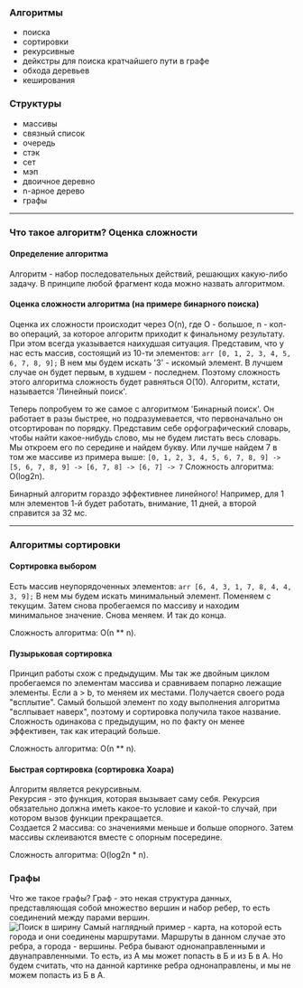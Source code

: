 ### Алгоритмы

* поиска
* сортировки
* рекурсивные
* дейкстры для поиска кратчайшего пути в графе
* обхода деревьев
* кеширования

### Структуры

* массивы
* связный список
* очередь
* стэк
* сет
* мэп
* двоичное деревно 
* n-арное дерево
* графы

***

### Что такое алгоритм? Оценка сложности 
#### Определение алгоритма

Алгоритм - набор последовательных действий, решающих какую-либо задачу. В принципе любой фрагмент кода можно назвать алгоритмом. 

#### Оценка сложности алгоритма (на примере бинарного поиска)

Оценка их сложности происходит через  O(n), где O - большое, n - кол-во операций, за которое алгоритм приходит к финальному результату. При этом всегда указывается наихудшая ситуация. 
Представим, что у нас есть массив, состоящий из 10-ти элементов: 
`arr [0, 1, 2, 3, 4, 5, 6, 7, 8, 9];`
В нем мы будем искать '3' - искомый элемент. В лучшем случае он будет первым, в худшем - последнем. Поэтому сложность этого алгоритма сложность будет равняться O(10). Алгоритм, кстати, называется 'Линейный поиск'.

Теперь попробуем то же самое с алгоритмом 'Бинарный поиск'. Он работает в разы быстрее, но подразумевается, что первоначально он отсортирован по порядку. 
Представим себе орфографический словарь, чтобы найти какое-нибудь слово, мы не будем листать весь словарь. Мы откроем его по середине и найдем букву. Или лучше найдем 7 в том же массиве из примера выше: 
`[0, 1, 2, 3, 4, 5, 6, 7, 8, 9] -> [5, 6, 7, 8, 9] -> [6, 7, 8] -> [6, 7] -> 7`
Cложность алгоритма: О(log2n).

Бинарный алгоритм гораздо эффективнее линейного! Например, для 1 млн элементов 1-й будет работать, внимание, 11 дней, а второй справится за 32 мс. 

***

### Алгоритмы сортировки 
#### Сортировка выбором

Есть массив неупорядоченных элементов:
`arr [6, 4, 3, 1, 7, 8, 4, 4, 3, 9];`
В нем мы будем искать минимальный элемент. Поменяем с текущим. Затем снова пробегаемся по массиву и находим минимальное значение. Снова меняем. И так до конца.

Cложность алгоритма: О(n ** n).

#### Пузырьковая сортировка

Принцип работы схож с предыдущим. Мы так же двойным циклом пробегаемся по элементам массива и сравниваем попарно лежащие элементы. Если a > b, то меняем их местами. Получается своего рода "всплытие". Самый большой элемент по ходу выполнения алгоритма "вслпывает наверх", поэтому и сортировка получила такое название. Сложность одинакова с предыдущим, но по факту он менее эффективен, так как итераций больше. 

Cложность алгоритма: О(n ** n).

#### Быстрая сортировка (сортировка Хоара)

Алгоритм является рекурсивным.  
Рекурсия - это функция, которая вызывает саму себя. Рекурсия обязательно должна иметь какое-то условие и какой-то случай, при котором вызов функции прекращается.  
Создается 2 массива: со значениями меньше и больше опорного. Затем массивы склеиваются вместе с опорным посередине. 

Сложность алгоритма: O(log2n * n).

### Графы

Что же такое графы? Граф - это некая структура данных, представляющая собой множество вершин и набор ребер, то есть соединений между парами вершин.  
![Поиск в ширину](https://ipfs.io/ipfs/QmPcong3UfkoxAtD4mGvAGtEsNwndtAYH5uAyfkqoPumAL?filename=Fantom_new.png)
Самый наглядный пример - карта, на которой есть города и они соединены маршрутами. Маршруты в данном случае это ребра, а города - вершины. Ребра бывают однонаправленными и двунаправленными. То есть, из А мы может попасть в Б и из Б в А. Но будем считать, что на данной картинке ребра однонаправлены, и мы не можем попасть из Б в А. 